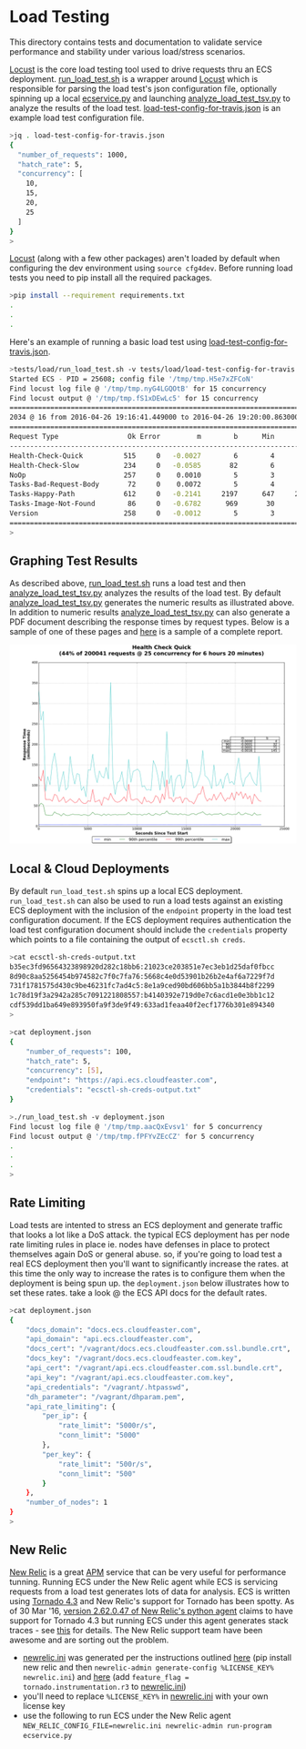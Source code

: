 # Load Testing

This directory contains tests and documentation to
validate service performance and stability under various
load/stress scenarios.

[Locust](http://locust.io) is the core load testing tool used to drive
requests thru an ECS deployment. [run_load_test.sh](run_load_test.sh) is
a wrapper around [Locust](http://locust.io) which is responsible for
parsing the load test's json configuration file, optionally spinning up
a local [ecservice.py](../../bin/ecservice.py) and launching
[analyze_load_test_tsv.py](analyze_load_test_tsv.py) to analyze the
results of the load test.
[load-test-config-for-travis.json](load-test-config-for-travis.json)
is an example load test configuration file.

```bash
>jq . load-test-config-for-travis.json
{
  "number_of_requests": 1000,
  "hatch_rate": 5,
  "concurrency": [
    10,
    15,
    20,
    25
  ]
}
>
```

[Locust](http://locust.io) (along with
a few other packages) aren't loaded by default when configuring the dev
environment using ```source cfg4dev```. Before running load tests you
need to pip install all the required packages.

```bash
>pip install --requirement requirements.txt
.
.
.
```

Here's an example of running a basic load test
using [load-test-config-for-travis.json](load-test-config-for-travis.json).

```bash
>tests/load/run_load_test.sh -v tests/load/load-test-config-for-travis.json
Started ECS - PID = 25608; config file '/tmp/tmp.H5e7xZFCoN'
Find locust log file @ '/tmp/tmp.nyG4LGQOtB' for 15 concurrency
Find locust output @ '/tmp/tmp.fS1xDEwLc5' for 15 concurrency
=======================================================================
2034 @ 16 from 2016-04-26 19:16:41.449000 to 2016-04-26 19:20:00.863000
=======================================================================
Request Type                 Ok Error         m        b      Min       50       60       70       80       90       95       99      Max
-----------------------------------------------------------------------------------------------------------------------------------------
Health-Check-Quick          515     0   -0.0027        6        4        5        5        6        7        9       10       14       24
Health-Check-Slow           234     0   -0.0585       82        6       21       36       71      119      264      325      468      693
NoOp                        257     0    0.0010        5        3        4        4        5        5        7       10       14       27
Tasks-Bad-Request-Body       72     0    0.0072        5        4        5        5        6        6        8        9       17       21
Tasks-Happy-Path            612     0   -0.2141     2197      647     2150     2297     2436     2595     2913     3149     4316     5171
Tasks-Image-Not-Found        86     0   -0.6782      969       30      764      857     1029     1330     1467     1612     1993     2015
Version                     258     0   -0.0012        5        3        5        5        5        6        7        9       14       25
=======================================================================
>
```
## Graphing Test Results

As described above, [run_load_test.sh](run_load_test.sh) runs a load
test and then [analyze_load_test_tsv.py](analyze_load_test_tsv.py)
analyzes the results of the load test.
By default [analyze_load_test_tsv.py](analyze_load_test_tsv.py)
generates the numeric results as illustrated above.
In addition to numeric results [analyze_load_test_tsv.py](analyze_load_test_tsv.py)
can also generate a PDF document describing the response times by
request types. Below is a sample of one of these pages and
[here](docs/25-sample-graphs.pdf) is a sample of a complete report.

![25-sample-graph.png](docs/25-sample-graph.png)

## Local & Cloud Deployments

By default ```run_load_test.sh``` spins up a local ECS deployment.
```run_load_test.sh``` can also be used to run a load tests against
an existing ECS deployment with the inclusion of the ```endpoint``` property
in the load test configuration document.
If the ECS deployment requires authentication the load test configuration
document should include the ```credentials``` property which points to a file
containing the output of ```ecsctl.sh creds```.

```bash
>cat ecsctl-sh-creds-output.txt
b35ec3fd96564323898920d282c18bb6:21023ce203851e7ec3eb1d25daf0fbcc
8d90c8aa5256454b974582c7f0c7fa76:5668c4e0d53901b26b2e4af6a7229f7d
731f1781575d430c9be46231fc7ad4c5:8e1a9ced90bd606bb5a1b3844b8f2299
1c78d19f3a2942a285c7091221808557:b4140392e719d0e7c6acd1e0e3bb1c12
cdf539dd1ba649e893950fa9f3de9f49:633ad1feaa40f2ecf1776b301e894340
>
```

```bash
>cat deployment.json
{
    "number_of_requests": 100,
    "hatch_rate": 5,
    "concurrency": [5],
    "endpoint": "https://api.ecs.cloudfeaster.com",
    "credentials": "ecsctl-sh-creds-output.txt"
}
```

```bash
>./run_load_test.sh -v deployment.json
Find locust log file @ '/tmp/tmp.aacQxEvsv1' for 5 concurrency
Find locust output @ '/tmp/tmp.fPFYvZEcCZ' for 5 concurrency
.
.
.
>
```

## Rate Limiting

Load tests are intented to stress an ECS deployment
and generate traffic that looks a lot like a DoS attack.
the typical ECS deployment has per node rate limiting rules in place
ie. nodes have defenses in place to protect themselves again DoS
or general abuse. so, if you're going to load test a real ECS deployment
then you'll want to significantly increase the rates. at this time the
only way to increase the rates is to configure them when the deployment is
being spun up. the ```deployment.json``` below illustrates how to set
these rates. take a look @ the ECS API docs for the default rates.

```bash
>cat deployment.json
{
    "docs_domain": "docs.ecs.cloudfeaster.com",
    "api_domain": "api.ecs.cloudfeaster.com",
    "docs_cert": "/vagrant/docs.ecs.cloudfeaster.com.ssl.bundle.crt",
    "docs_key": "/vagrant/docs.ecs.cloudfeaster.com.key",
    "api_cert": "/vagrant/api.ecs.cloudfeaster.com.ssl.bundle.crt",
    "api_key": "/vagrant/api.ecs.cloudfeaster.com.key",
    "api_credentials": "/vagrant/.htpasswd",
    "dh_parameter": "/vagrant/dhparam.pem",
    "api_rate_limiting": {
        "per_ip": {
            "rate_limit": "5000r/s",
            "conn_limit": "5000"
        },
        "per_key": {
            "rate_limit": "500r/s",
            "conn_limit": "500"
        }
    },
    "number_of_nodes": 1
}
>
```

## New Relic

[New Relic](http://newrelic.com/) is a great
[APM](https://en.wikipedia.org/wiki/Application_performance_management)
service that can be very useful for performance tunning.
Running ECS under the New Relic agent while ECS is servicing
requests from a load test generates lots of data for analysis.
ECS is written using [Tornado 4.3](http://www.tornadoweb.org/en/stable/)
and New Relic's support for Tornado has been spotty.
As of 30 Mar '16, [version 2.62.0.47 of New Relic's python agent](https://docs.newrelic.com/docs/agents/python-agent/hosting-mechanisms/introductory-tornado-4-support)
claims to have support for Tornado 4.3 but running ECS under this
agent generates stack traces - see [this](https://support.newrelic.com/tickets/190024) for details.
The New Relic support team have been awesome and are sorting out the problem.

* [newrelic.ini](newrelic.ini) was generated per the instructions
  outlined [here](https://pypi.python.org/pypi/newrelic) (pip install
  new relic and then ```newrelic-admin generate-config %LICENSE_KEY% newrelic.ini```)
  and [here](https://docs.newrelic.com/docs/agents/python-agent/hosting-mechanisms/introductory-tornado-4-support) (add ```feature_flag = tornado.instrumentation.r3```
  to [newrelic.ini](newrelic.ini))
* you'll need to replace ```%LICENSE_KEY%``` in [newrelic.ini](newrelic.ini)
  with your own license key
* use the following to run ECS under the New Relic agent
  ```NEW_RELIC_CONFIG_FILE=newrelic.ini newrelic-admin run-program ecservice.py```
